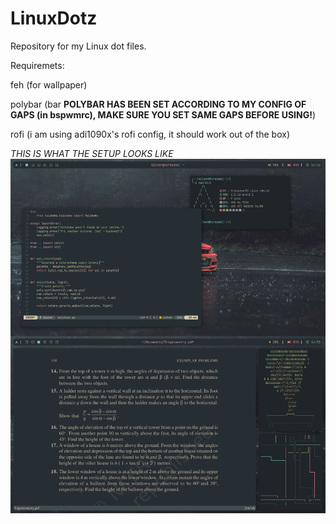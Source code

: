 # LinuxDotz
Repository for my Linux dot files.

Requiremets:

feh (for wallpaper)

polybar (bar **POLYBAR HAS BEEN SET ACCORDING TO MY CONFIG OF GAPS (in bspwmrc), MAKE SURE YOU SET SAME GAPS BEFORE USING!**)

rofi (i am using adi1090x's rofi config, it should work out of the box)

*THIS IS WHAT THE SETUP LOOKS LIKE*
![alt text](https://github.com/DominatorXS/LinuxDotz/blob/main/everforest.png)

